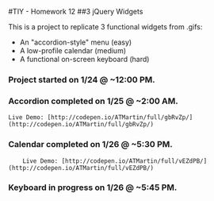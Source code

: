 #TIY - Homework 12
##3 jQuery Widgets

This is a project to replicate 3 functional widgets from .gifs:
* An "accordion-style" menu (easy)
* A low-profile calendar (medium)
* A functional on-screen keyboard (hard)

### Project started on 1/24 @ ~12:00 PM.

### Accordion completed on 1/25 @ ~2:00 AM.
    Live Demo: [http://codepen.io/ATMartin/full/gbRvZp/](http://codepen.io/ATMartin/full/gbRvZp/)
### Calendar completed on 1/26 @ ~5:30 PM.
		Live Demo: [http://codepen.io/ATMartin/full/vEZdPB/](http://codepen.io/ATMartin/full/vEZdPB/)
### Keyboard in progress on 1/26 @ ~5:45 PM.
